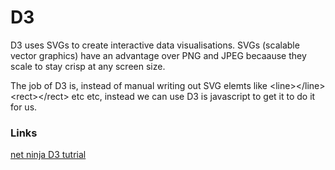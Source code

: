 # D3

D3 uses SVGs to create interactive data visualisations. SVGs (scalable vector graphics) have an advantage over PNG and JPEG becaause they scale to stay crisp at any screen size.

The job of D3 is, instead of manual writing out SVG elemts like \<line>\</line> \<rect>\</rect> etc etc, instead we can use D3 is javascript to get it to do it for us.

### Links

[net ninja D3 tutrial](https://www.youtube.com/watch?v=IpK82JaiG3A\&ab_channel=TheNetNinja) 
